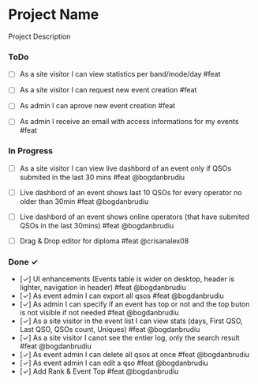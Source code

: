 ﻿# Project Name
Project Description

### ToDo

- [ ] As a site visitor I can view statistics per band/mode/day #feat
- [ ] As a site visitor I can request new event creation  #feat
- [ ] As admin I can aprove new event creation  #feat
- [ ] As admin I receive an email with access informations for my events  #feat


### In Progress


- [ ] As a site visitor I can view live dashbord of an event only if QSOs submited in the last 30 mins #feat @bogdanbrudiu
- [ ] Live dashbord of an event shows last 10 QSOs for every operator no older than 30min #feat @bogdanbrudiu
- [ ] Live dashbord of an event shows online operators (that have submited QSOs in the last 30mins) #feat @bogdanbrudiu
- [ ] Drag & Drop editor for diploma  #feat @crisanalex08


### Done ✓

- [✓] UI enhancements (Events table is wider on desktop, header is lighter, navigation in header)  #feat @bogdanbrudiu
- [✓] As event admin I can export all qsos  #feat @bogdanbrudiu
- [✓] As admin I can specify if an event has top or not and the top buton is not visible if not needed  #feat @bogdanbrudiu
- [✓] As a site visitor in the event list I can view stats (days, First QSO, Last QSO, QSOs count, Uniques)  #feat @bogdanbrudiu
- [✓] As a site visitor I canot see the entier log, only the search result  #feat @bogdanbrudiu
- [✓] As event admin I can delete all qsos at once  #feat @bogdanbrudiu
- [✓] As event admin I can edit a qso  #feat @bogdanbrudiu
- [✓] Add Rank & Event Top  #feat @bogdanbrudiu


